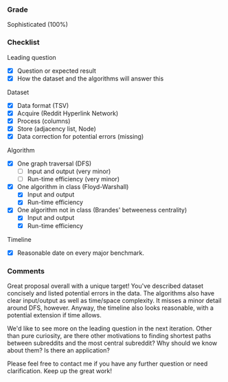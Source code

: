 ### Grade

Sophisticated (100%)

### Checklist

Leading question
- [x] Question or expected result
- [x] How the dataset and the algorithms will answer this

Dataset
- [x] Data format (TSV)
- [x] Acquire (Reddit Hyperlink Network)
- [x] Process (columns)
- [x] Store (adjacency list, Node)
- [x] Data correction for potential errors (missing)

Algorithm
- [x] One graph traversal (DFS)
  - [ ] Input and output (very minor)
  - [ ] Run-time efficiency (very minor)
- [x] One algorithm in class (Floyd-Warshall)
  - [x] Input and output
  - [x] Run-time efficiency
- [x] One algorithm not in class (Brandes' betweeness centrality)
  - [x] Input and output
  - [x] Run-time efficiency

Timeline
- [x] Reasonable date on every major benchmark.

### Comments

Great proposal overall with a unique target! You've described dataset concisely and listed potential errors in the data. The algorithms also have clear input/output as well as time/space complexity. It misses a minor detail around DFS, however. Anyway, the timeline also looks reasonable, with a potential extension if time allows.

We'd like to see more on the leading question in the next iteration. Other than pure curiosity, are there other motivations to finding shortest paths between subreddits and the most central subreddit? Why should we know about them? Is there an application?

Please feel free to contact me if you have any further question or need clarification. Keep up the great work!